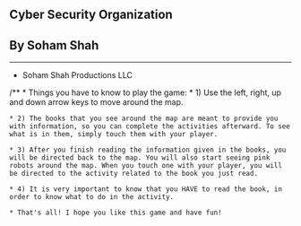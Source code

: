 ## Cyber Security Organization
## By Soham Shah

___

   * Soham Shah Productions LLC
   
   
   
   /**
    * Things you have to know to play the game:
    * 1) Use the left, right, up and down arrow keys to move around the map.

    * 2) The books that you see around the map are meant to provide you with information, so you can complete the activities afterward. To see what is in them, simply touch them with your player.

    * 3) After you finish reading the information given in the books, you will be directed back to the map. You will also start seeing pink robots around the map. When you touch one with your player, you will be directed to the activity related to the book you just read.

    * 4) It is very important to know that you HAVE to read the book, in order to know what to do in the activity.
    
    * That's all! I hope you like this game and have fun!


